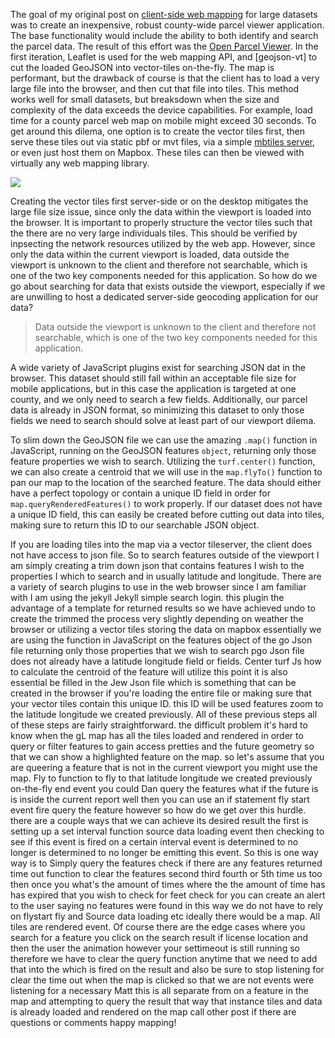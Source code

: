 The goal of my original post on [client-side web mapping](link) for large datasets was to create an inexpensive, robust county-wide parcel viewer application. The base functionality would include the ability to both identify and search the parcel data. The result of this effort was the [Open Parcel Viewer](). In the first iteration, Leaflet is used for the web mapping API, and [geojson-vt] to cut the loaded GeoJSON into vector-tiles on-the-fly. The map is performant, but the drawback of course is that the client has to load a very large file into the browser, and then cut that file into tiles. This method works well for small datasets, but breaksdown when the size and complexity of the data exceeds the device capabilities. For example, load time for a county parcel web map on mobile might exceed 30 seconds. To get around this dilema, one option is to create the vector tiles first, then serve these tiles out via static pbf or mvt files, via a simple [mbtiles server](), or even just host them on Mapbox. These tiles can then be viewed with virtually any web mapping library.

![](image)

Creating the vector tiles first server-side or on the desktop mitigates the large file size issue, since only the data within the viewport is loaded into the browser. It is important to properly structure the vector tiles such that the there are no very large individuals tiles. This should be verified by inpsecting the network resources utilized by the web app. However, since only the data within the current viewport is loaded, data outside the viewport is unknown to the client and therefore not searchable, which is one of the two key components needed for this application. So how do we go about searching for data that exists outside the viewport, especially if we are unwilling to host a dedicated server-side geocoding application for our data?

> Data outside the viewport is unknown to the client and therefore not searchable, which is one of the two key components needed for this application.

A wide variety of JavaScript plugins exist for searching JSON dat in the browser. This dataset should still fall within an acceptable file size for mobile applications, but in this case the application is targeted at one county, and we only need to search a few fields. Additionally, our parcel data is already in JSON format, so minimizing this dataset to only those fields we need to search should solve at least part of our viewport dilema.

To slim down the GeoJSON file we can use the amazing ```.map()``` function in JavaScript, running on the GeoJSON features `object`, returning only those feature properties we wish to search. Utilizing the ```turf.center()``` function, we can also create a centroid that we will use in the ```map.flyTo()``` function to pan our map to the location of the searched feature. The data should either have a perfect topology or contain a unique ID field in order for ```map.queryRenderedFeatures()``` to work properly. If our dataset does not have a unique ID field, this can easily be created before cutting out data into tiles, making sure to return this ID to our searchable JSON object.



If you are loading tiles into the map via a vector tileserver, the client does not have access to json file. So to search features outside of the viewport I am simply creating a trim down json that contains features I wish to the properties I which to search and in usually latitude and longitude. There are a variety of search plugins to use in the web browser since I am familiar with I am using the jekyll Jekyll simple search login. this plugin the advantage of a template for returned results so we have achieved undo to create the trimmed the process very slightly depending on weather the browser or utilizing a vector tiles storing the data on mapbox essentially we are using the function in JavaScript on the features object of the go Json file returning only those properties that we wish to search pgo Json file does not already have a latitude longitude field or fields. Center turf Js how to calculate the centroid of the feature will utilize this point it is also essential be filled in the Jew Json file which is something that can be created in the browser if you're loading the entire file or making sure that your vector tiles contain this unique ID. this ID will be used features zoom to the latitude longitude we created previously. All of these previous steps all of these steps are fairly straightforward. the difficult problem it's hard to know when the gL map has all the tiles loaded and rendered in order to query or filter features to gain access pretties and the future geometry so that we can show a highlighted feature on the map. so let's assume that you are queering a feature that is not in the current viewport you might use the map. Fly to function to fly to that latitude longitude we created previously on-the-fly end event you could Dan query the features what if the future is is inside the current report well then you can use an if statement fly start event fire query the feature however so how do we get over this hurdle. there are a couple ways that we can achieve its desired result the first is setting up a set interval function source data loading event then checking to see if this event is fired on a certain interval event is determined to no longer is determined to no longer be emitting this event. So this is one way way is to Simply query the features check if there are any features returned time out function to clear the features second third fourth or 5th time us too then once you what's the amount of times where the the amount of time has has expired that you wish to check for feet check for you can create an alert to the user saying no features were found in this way we do not have to rely on flystart fly and Source data loading etc ideally there would be a map. All tiles are rendered event. Of course there are the edge cases where you search for a feature you click on the search result if license location and then the user the animation however your settimeout is still running so therefore we have to clear the query function anytime that we need to add that into the which is fired on the result and also be sure to stop listening for clear the time out when the map is clicked so that we are not events were listening for a necessary Matt this is all separate from on a feature in the map and attempting to query the result that way that instance tiles and data is already loaded and rendered on the map call other post if there are questions or comments happy mapping!
